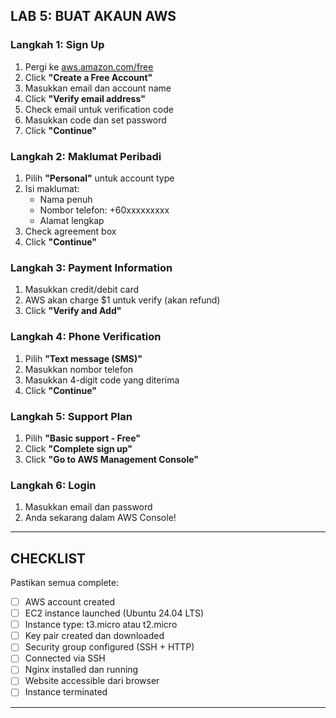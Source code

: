 ## LAB 5: BUAT AKAUN AWS

### Langkah 1: Sign Up

1. Pergi ke [aws.amazon.com/free](https://aws.amazon.com/free)
2. Click **"Create a Free Account"**
3. Masukkan email dan account name
4. Click **"Verify email address"**
5. Check email untuk verification code
6. Masukkan code dan set password
7. Click **"Continue"**

### Langkah 2: Maklumat Peribadi

1. Pilih **"Personal"** untuk account type
2. Isi maklumat:
   - Nama penuh
   - Nombor telefon: +60xxxxxxxxx
   - Alamat lengkap
3. Check agreement box
4. Click **"Continue"**

### Langkah 3: Payment Information

1. Masukkan credit/debit card
2. AWS akan charge $1 untuk verify (akan refund)
3. Click **"Verify and Add"**

### Langkah 4: Phone Verification

1. Pilih **"Text message (SMS)"**
2. Masukkan nombor telefon
3. Masukkan 4-digit code yang diterima
4. Click **"Continue"**

### Langkah 5: Support Plan

1. Pilih **"Basic support - Free"**
2. Click **"Complete sign up"**
3. Click **"Go to AWS Management Console"**

### Langkah 6: Login

1. Masukkan email dan password
2. Anda sekarang dalam AWS Console!

---

## CHECKLIST

Pastikan semua complete:

- ☐ AWS account created
- ☐ EC2 instance launched (Ubuntu 24.04 LTS)
- ☐ Instance type: t3.micro atau t2.micro
- ☐ Key pair created dan downloaded
- ☐ Security group configured (SSH + HTTP)
- ☐ Connected via SSH
- ☐ Nginx installed dan running
- ☐ Website accessible dari browser
- ☐ Instance terminated

---
